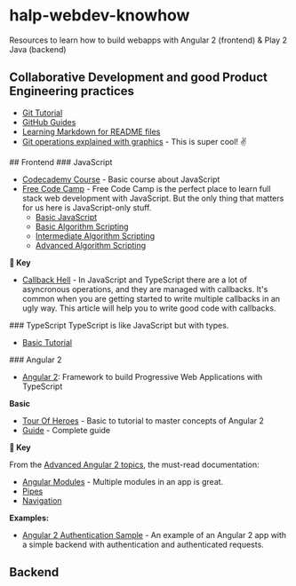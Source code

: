 # halp-webdev-knowhow
Resources to learn how to build webapps with Angular 2 (frontend) &amp; Play 2 Java (backend)

## Collaborative Development and good Product Engineering practices
- [Git Tutorial](https://www.atlassian.com/git)
- [GitHub Guides](https://guides.github.com/)
- [Learning Markdown for README files](https://guides.github.com/features/mastering-markdown/)
- [Git operations explained with graphics](https://onlywei.github.io/explain-git-with-d3/) - This is super cool! ✌️

## Frontend
### JavaScript
- [Codecademy Course](https://www.codecademy.com/learn/javascript) - Basic course about JavaScript
- [Free Code Camp](https://www.freecodecamp.com) - Free Code Camp is the perfect place to learn full stack web development with JavaScript. But the only thing that matters for us here is JavaScript-only stuff.
  - [Basic JavaScript](https://www.freecodecamp.com/challenges/comment-your-javascript-code)
  - [Basic Algorithm Scripting](https://www.freecodecamp.com/challenges/get-set-for-our-algorithm-challenges)
  - [Intermediate Algorithm Scripting](https://www.freecodecamp.com/challenges/sum-all-numbers-in-a-range)
  - [Advanced Algorithm Scripting](https://www.freecodecamp.com/challenges/validate-us-telephone-numbers)


**🔑 Key**

- [Callback Hell](http://callbackhell.com/) - In JavaScript and TypeScript there are a lot of asyncronous operations, and they are managed with callbacks. It's common when you are getting started to write multiple callbacks in an ugly way. This article will help you to write good code with callbacks.

### TypeScript
TypeScript is like JavaScript but with types.
- [Basic Tutorial](https://www.typescriptlang.org/docs/tutorial.html)

### Angular 2
- [Angular 2](https://angular.io/): Framework to build Progressive Web Applications with TypeScript

**Basic**
- [Tour Of Heroes](https://angular.io/docs/ts/latest/tutorial/) - Basic to tutorial to master concepts of Angular 2
- [Guide](https://angular.io/docs/ts/latest/guide/) - Complete guide

**🔑 Key**

From the [Advanced Angular 2 topics](https://angular.io/docs/ts/latest/guide/ngmodule.html), the must-read documentation:
- [Angular Modules](https://angular.io/docs/ts/latest/guide/ngmodule.html) - Multiple modules in an app is great.
- [Pipes](https://angular.io/docs/ts/latest/guide/pipes.html)
- [Navigation](https://angular.io/docs/ts/latest/guide/router.html)

**Examples:**
- [Angular 2 Authentication Sample](https://github.com/auth0-blog/angular2-authentication-sample) - An example of an Angular 2 app with a simple backend with authentication and authenticated requests.

## Backend
